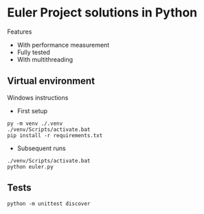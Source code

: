 # Euler Project solutions in Python

Features
- With performance measurement
- Fully tested
- With multithreading

## Virtual environment
Windows instructions

- First setup
```
py -m venv ./.venv
./venv/Scripts/activate.bat
pip install -r requirements.txt
```

- Subsequent runs
```
./venv/Scripts/activate.bat
python euler.py
```

## Tests
```
python -m unittest discover
```
